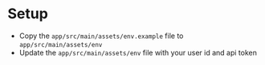 # Setup

* Copy the `app/src/main/assets/env.example` file to `app/src/main/assets/env`
* Update the `app/src/main/assets/env` file with your user id and api token